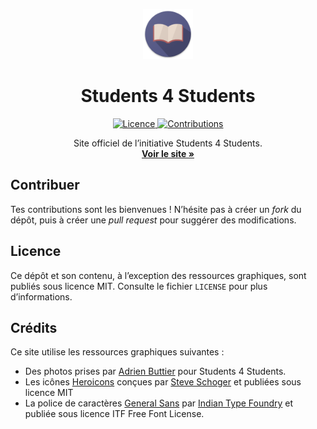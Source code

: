 <p align="center">
  <a href="https://github.com/students-4-students/students-4-students.github.io">
    <img src="assets/icons/favicon.png" alt="Logo" width="80" height="80">
  </a>

  <h1 align="center">Students 4 Students</h1>

  <p align="center">
    <a href="https://github.com/students-4-students/students-4-students.github.io/blob/main/LICENSE">
        <img src="https://img.shields.io/github/license/students-4-students/students-4-students.github.io.svg?style=flat" alt="Licence">
    </a>
    <a href="https://github.com/students-4-students/students-4-students.github.io/graphs/contributors">
        <img src="https://img.shields.io/github/contributors/students-4-students/students-4-students.github.io.svg?style=flat" alt="Contributions">
    </a>
  </p>

  <p align="center">
    Site officiel de l’initiative Students 4 Students.
    <br />
    <a href="https://students-4-students.github.io/"><strong>Voir le site »</strong></a>
  </p>
</p>

## Contribuer
Tes contributions sont les bienvenues ! N’hésite pas à créer un *fork* du dépôt, puis à créer une *pull request* pour suggérer des modifications.

## Licence
Ce dépôt et son contenu, à l’exception des ressources graphiques, sont publiés sous licence MIT. Consulte le fichier `LICENSE` pour plus d’informations.

## Crédits

Ce site utilise les ressources graphiques suivantes :
* Des photos prises par [Adrien Buttier](https://www.instagram.com/adrienbtr.photo/) pour Students 4 Students.
* Les icônes [Heroicons](https://heroicons.com) conçues par [Steve Schoger](https://twitter.com/steveschoger) et publiées sous licence MIT
* La police de caractères [General Sans](https://www.fontshare.com/fonts/general-sans) par [Indian Type Foundry](https://www.indiantypefoundry.com) et publiée sous licence ITF Free Font License.
